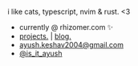 i like cats, typescript, nvim & rust. <3
- currently @ rhizomer.com ✨
- [projects.](https://isitayush.dev/projects) | [blog.](https://isitayush.dev/blog)
- [ayush.keshav2004@gmail.com](mailto:ayush.keshav2004@gmail.com)
- [@is_it_ayush](https://twitter.com/is_it_ayush)
